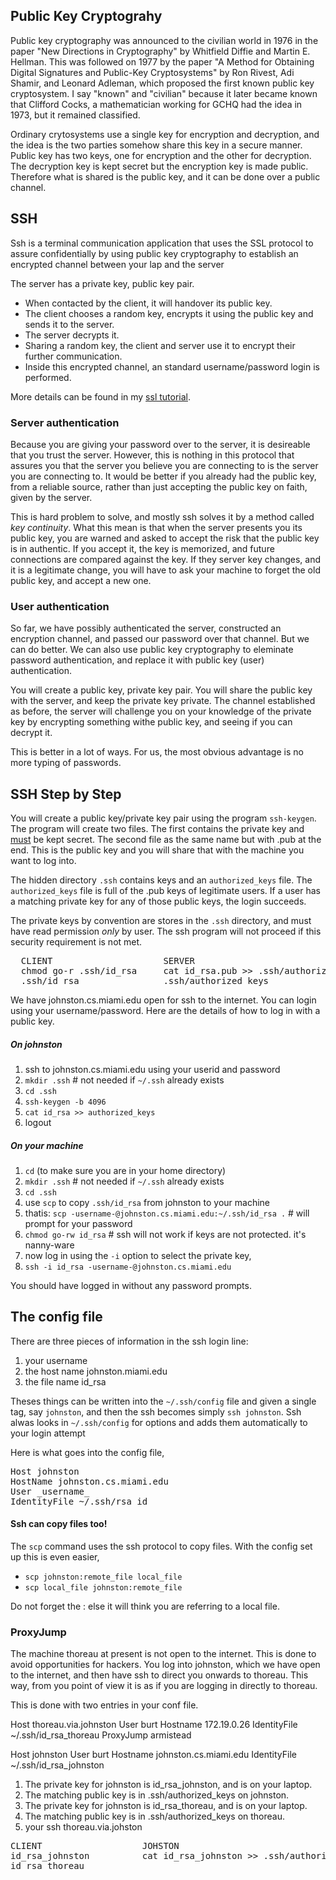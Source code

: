 ## Public Key Cryptograhy


Public key cryptography was announced to the civilian world in 1976 in the paper "New Directions in Cryptography" by Whitfield Diffie and Martin E. Hellman. This was followed on 1977 by the paper
"A Method for Obtaining Digital Signatures and Public-Key Cryptosystems" by Ron Rivest, Adi Shamir, and Leonard Adleman, which proposed the
first known public key cryptosystem. I say "known" and "civilian" because it later became known that Clifford Cocks, a mathematician working for GCHQ had the idea in 1973, but it remained classified.

Ordinary crytosystems use a single key for encryption and decryption, and the idea is the two parties somehow share this key in a 
secure manner. Public key has two keys, one for encryption and the other for decryption. The decryption key is kept secret but
the encryption key is made public. Therefore what is shared is the public key, and it can be done over a public channel.

## SSH

Ssh is a terminal communication application that uses the SSL protocol to assure confidentially by using public key cryptography
to establish an encrypted channel between your lap and the server 

The server has a private key, public key pair.
- When contacted by the client, it will handover its public key. 
- The client chooses a random key, encrypts it using the public key and sends it to the server.
- The server decrypts it. 
- Sharing a random key, the client and server use it to encrypt their further communication.
- Inside this encrypted channel, an standard username/password login is performed.

More details can be found in my [ssl tutorial](https://www.cs.miami.edu/home/burt/learning/Csc424.162/workbook/ssl-tutorial.html).

### Server authentication

Because you are giving your password over to the server, it is desireable that you trust the server. However, this is nothing 
in this protocol that assures you that the server you believe you are connecting to is the server you are connecting to. 
It would be better if you already had the public key, from a reliable source, rather than just accepting the public key on 
faith, given by the server. 

This is hard problem to solve, and mostly ssh solves it by a method called _key continuity_. What this mean is that when the 
server presents you its public key, you are warned and asked to accept the risk that the public key is in authentic. If you 
accept it, the key is memorized, and future connections are compared against the key. If they server key changes, and it is
a legitimate change, you will have to ask your machine to forget the old public key, and accept a new one.

### User authentication

So far, we have possibly authenticated the server, constructed an encryption channel, and passed our password over that channel.
But we can do better. We can also use public key cryptography to eleminate password authentication, and replace it with public
key (user) authentication.

You will create a public key, private key pair. You will share the public key with the server, and keep the private key private.
The channel established as before, the server will challenge you on your knowledge of the private key by encrypting something
withe public key, and seeing if you can decrypt it. 

This is better in a lot of ways. For us, the most obvious advantage is no more typing of passwords.

## SSH Step by Step

You will create a public key/private key pair using the program `ssh-keygen`.
The program will create two files. The first contains the private key and <u>must</u> be kept secret.
The second file as the same name but with .pub at the end. This is the public key and you will share that with 
the machine you want to log into.

The hidden directory `.ssh` contains keys and an `authorized_keys` file. The `authorized_keys` file is full of
the .pub keys of legitimate users. If a user has a matching private key for any of those public keys, the login succeeds.

The private keys by convention are stores in the `.ssh` directory, and must have read permission _only_ by user. The ssh
program will not proceed if this security requirement is not met.

<pre>
  CLIENT                     SERVER
  chmod go-r .ssh/id_rsa     cat id_rsa.pub >> .ssh/authorized_keys 
  .ssh/id_rsa                .ssh/authorized_keys
</pre>

We have johnston.cs.miami.edu open for ssh to the internet. You can login using your username/password. Here
are the details of how to log in with a public key.

##### On johnston

1. ssh to johnston.cs.miami.edu using your userid and password
2. `mkdir .ssh` # not needed if `~/.ssh` already exists
3. `cd .ssh`
4. `ssh-keygen -b 4096` 
5. `cat id_rsa >> authorized_keys`
6. logout

##### On your machine

1. `cd` (to make sure you are in your home directory)
2. `mkdir .ssh` # not needed if `~/.ssh` already exists
3. `cd .ssh`
4. use `scp` to copy `.ssh/id_rsa` from johnston to your machine
5. thatis: `scp -username-@johnston.cs.miami.edu:~/.ssh/id_rsa .` # will prompt for your password
6. `chmod go-rw id_rsa` # ssh will not work if keys are not protected. it's nanny-ware
7. now log in using the `-i` option to select the private key, 
8. `ssh -i id_rsa -username-@johnston.cs.miami.edu`

You should have logged in without any password prompts.

## The config file

There are three pieces of information in the ssh login line:

1. your username
2. the host name johnston.miami.edu
3. the file name id_rsa

Theses things can be written into the `~/.ssh/config` file and given a single tag, say `johnston`, and 
then the ssh becomes simply `ssh johnston`. Ssh alwas looks in `~/.ssh/config` for options and adds
them automatically to your login attempt

Here is what goes into the config file,

<pre>
Host johnston
HostName johnston.cs.miami.edu
User _username_
IdentityFile ~/.ssh/rsa_id
</pre>

#### Ssh can copy files too!

The `scp` command uses the ssh protocol to copy files. With the config set up this is even easier, 

- `scp johnston:remote_file local_file`
- `scp local_file johnston:remote_file`

Do not forget the : else it will think you are referring to a local file.

### ProxyJump

The machine thoreau at present is not open to the internet. This is done to avoid opportunities for hackers. 
You log into johnston, which we have open to the internet, and then have ssh to direct you onwards to thoreau.
This way, from you point of view it is as if you are logging in directly to thoreau.

This is done with two entries in your conf file.

Host thoreau.via.johnston
User burt
Hostname 172.19.0.26
IdentityFile ~/.ssh/id_rsa_thoreau
ProxyJump armistead

Host johnston
User burt
Hostname johnston.cs.miami.edu
IdentityFile ~/.ssh/id_rsa_johnston

1. The private key for johnston is id_rsa_johnston, and is on your laptop. 
2. The matching public key is in .ssh/authorized_keys on johnston.
3. The private key for johnston is id_rsa_thoreau, and is on your laptop. 
4. The matching public key is in .ssh/authorized_keys on thoreau.
5. your ssh thoreau.via.johston

<pre>
CLIENT                   JOHSTON                                            THOREAU
id_rsa_johnston          cat id_rsa_johnston >> .ssh/authorized_keys        cat id_rsa_thoreau >> .ssh/authorized_keys
id_rsa_thoreau
</pre>
